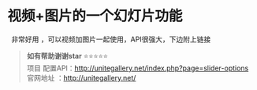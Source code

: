 # 视频+图片的一个幻灯片功能

 
非常好用 ，可以视频加图片一起使用，API很强大，下边附上链接<br/>
> **如有帮助谢谢star**   :star::star::star::star::star:
 <br/>
项目 配置API：http://unitegallery.net/index.php?page=slider-options<br/>
官网地址 ：http://unitegallery.net/
